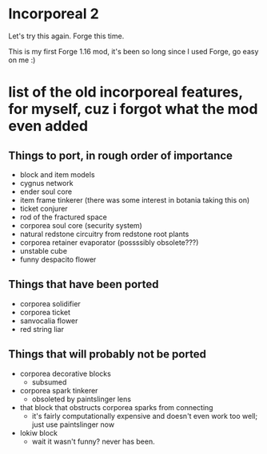 Incorporeal 2
=============

Let's try this again. Forge this time.

This is my first Forge 1.16 mod, it's been so long since I used Forge, go easy on me :)

# list of the old incorporeal features, for myself, cuz i forgot what the mod even added

## Things to port, in rough order of importance

* block and item models
* cygnus network
* ender soul core
* item frame tinkerer (there was some interest in botania taking this on)
* ticket conjurer
* rod of the fractured space
* corporea soul core (security system)
* natural redstone circuitry from redstone root plants
* corporea retainer evaporator (possssibly obsolete???)
* unstable cube
* funny despacito flower

## Things that have been ported

* corporea solidifier
* corporea ticket
* sanvocalia flower
* red string liar

## Things that will probably not be ported

* corporea decorative blocks
  * subsumed
* corporea spark tinkerer
  * obsoleted by paintslinger lens
* that block that obstructs corporea sparks from connecting
  * it's fairly computationally expensive and doesn't even work too well; just use paintslinger now
* lokiw block
  * wait it wasn't funny? never has been.